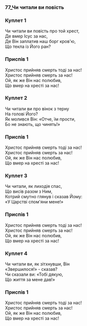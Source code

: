 ### 77_Чи читали ви повість
### Куплет 1
Чи читали ви повість про той хрест,<br/>Де вмер Ісус за нас,<br/>Де Він заплатив наш борг кров'ю,<br/>Що текла із Його ран?
### Приспів 1
Христос прийняв смерть тоді за нас!<br/>Христос прийняв смерть за нас!<br/>Ой, як же Він нас полюбив,<br/>Що вмер на хресті за нас!
### Куплет 2
Чи читали ви про вінок з терну <br/>На голові Його?<br/>Як молився Він: «Отче, їм прости, <br/>Бо не знають, що чинять!»
### Приспів 1
Христос прийняв смерть тоді за нас!<br/>Христос прийняв смерть за нас!<br/>Ой, як же Він нас полюбив,<br/>Що вмер на хресті за нас!
### Куплет 3
Чи читали, як лиходія спас,<br/>Що висів разом з Ним,<br/>Котрий смутно глянув і сказав Йому:<br/>«У Царстві спом'яни мене!»
### Приспів 1
Христос прийняв смерть тоді за нас!<br/>Христос прийняв смерть за нас!<br/>Ой, як же Він нас полюбив,<br/>Що вмер на хресті за нас!
### Куплет 4
Чи читали ви, як зітхнувши, Він <br/>«Звершилося!» - сказав?<br/>Чи сказали ви: «Тобі дякую, <br/>Що життя за мене дав!»
### Приспів 1
Христос прийняв смерть тоді за нас!<br/>Христос прийняв смерть за нас!<br/>Ой, як же Він нас полюбив,<br/>Що вмер на хресті за нас!
